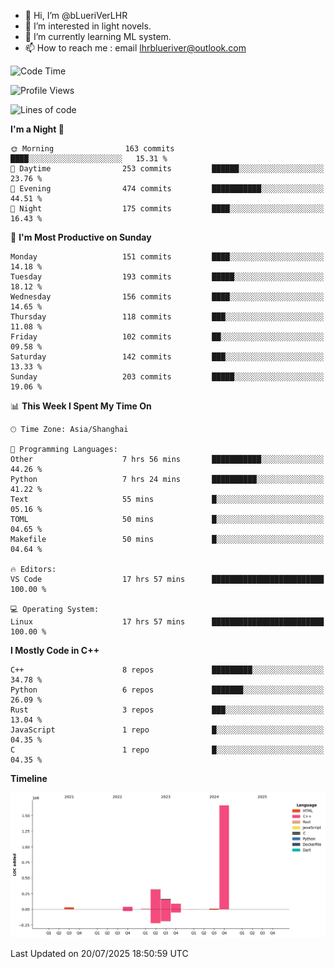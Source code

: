 - 👋 Hi, I’m @bLueriVerLHR
- 👀 I’m interested in light novels.
- 🌱 I’m currently learning ML system.
- 📫 How to reach me : email lhrblueriver@outlook.com

<!--START_SECTION:waka-->
![Code Time](http://img.shields.io/badge/Code%20Time-386%20hrs%2052%20mins-blue)

![Profile Views](http://img.shields.io/badge/Profile%20Views-0-blue)

![Lines of code](https://img.shields.io/badge/From%20Hello%20World%20I%27ve%20Written-2.3%20million%20lines%20of%20code-blue)

**I'm a Night 🦉** 

```text
🌞 Morning                163 commits         ████░░░░░░░░░░░░░░░░░░░░░   15.31 % 
🌆 Daytime                253 commits         ██████░░░░░░░░░░░░░░░░░░░   23.76 % 
🌃 Evening                474 commits         ███████████░░░░░░░░░░░░░░   44.51 % 
🌙 Night                  175 commits         ████░░░░░░░░░░░░░░░░░░░░░   16.43 % 
```
📅 **I'm Most Productive on Sunday** 

```text
Monday                   151 commits         ████░░░░░░░░░░░░░░░░░░░░░   14.18 % 
Tuesday                  193 commits         █████░░░░░░░░░░░░░░░░░░░░   18.12 % 
Wednesday                156 commits         ████░░░░░░░░░░░░░░░░░░░░░   14.65 % 
Thursday                 118 commits         ███░░░░░░░░░░░░░░░░░░░░░░   11.08 % 
Friday                   102 commits         ██░░░░░░░░░░░░░░░░░░░░░░░   09.58 % 
Saturday                 142 commits         ███░░░░░░░░░░░░░░░░░░░░░░   13.33 % 
Sunday                   203 commits         █████░░░░░░░░░░░░░░░░░░░░   19.06 % 
```


📊 **This Week I Spent My Time On** 

```text
🕑︎ Time Zone: Asia/Shanghai

💬 Programming Languages: 
Other                    7 hrs 56 mins       ███████████░░░░░░░░░░░░░░   44.26 % 
Python                   7 hrs 24 mins       ██████████░░░░░░░░░░░░░░░   41.22 % 
Text                     55 mins             █░░░░░░░░░░░░░░░░░░░░░░░░   05.16 % 
TOML                     50 mins             █░░░░░░░░░░░░░░░░░░░░░░░░   04.65 % 
Makefile                 50 mins             █░░░░░░░░░░░░░░░░░░░░░░░░   04.64 % 

🔥 Editors: 
VS Code                  17 hrs 57 mins      █████████████████████████   100.00 % 

💻 Operating System: 
Linux                    17 hrs 57 mins      █████████████████████████   100.00 % 
```

**I Mostly Code in C++** 

```text
C++                      8 repos             █████████░░░░░░░░░░░░░░░░   34.78 % 
Python                   6 repos             ███████░░░░░░░░░░░░░░░░░░   26.09 % 
Rust                     3 repos             ███░░░░░░░░░░░░░░░░░░░░░░   13.04 % 
JavaScript               1 repo              █░░░░░░░░░░░░░░░░░░░░░░░░   04.35 % 
C                        1 repo              █░░░░░░░░░░░░░░░░░░░░░░░░   04.35 % 
```



**Timeline**

![Lines of Code chart](https://raw.githubusercontent.com/bLueriVerLHR/bLueriVerLHR/main/assets/bar_graph.png)


 Last Updated on 20/07/2025 18:50:59 UTC
<!--END_SECTION:waka-->
